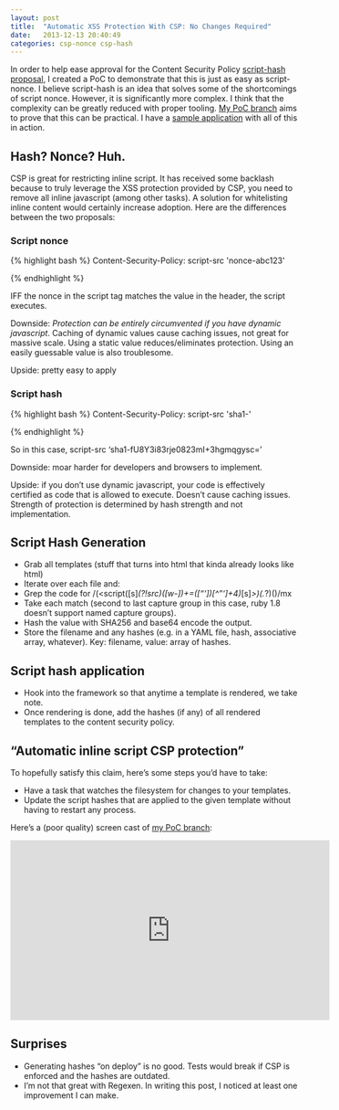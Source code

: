 ```yaml
---
layout: post
title:  "Automatic XSS Protection With CSP: No Changes Required"
date:   2013-12-13 20:40:49
categories: csp-nonce csp-hash
---
```


In order to help ease approval for the Content Security Policy [script-hash proposal](http://lists.w3.org/Archives/Public/public-webappsec/2013Aug/0031.html), I created a PoC to demonstrate that this is just as easy as script-nonce. I believe script-hash is an idea that solves some of the shortcomings of script nonce. However, it is significantly more complex. I think that the complexity can be greatly reduced with proper tooling. [My PoC branch](https://github.com/twitter/secureheaders/pull/67) aims to prove that this can be practical. I have a [sample application](https://github.com/oreoshake/script_hash_test) with all of this in action.

## Hash? Nonce? Huh.

CSP is great for restricting inline script. It has received some backlash because to truly leverage the XSS protection provided by CSP, you need to remove all inline javascript (among other tasks). A solution for whitelisting inline content would certainly increase adoption. Here are the differences between the two proposals:

### Script nonce

{% highlight bash %}
Content-Security-Policy: script-src 'nonce-abc123'

<script nonce='abc123'>console.log("Hello world")</script>

{% endhighlight %}

IFF the nonce in the script tag matches the value in the header, the script executes.

Downside: _Protection can be entirely circumvented if you have dynamic javascript_. Caching of dynamic values cause caching issues, not great for massive scale. Using a static value reduces/eliminates protection. Using an easily guessable value is also troublesome.

Upside: pretty easy to apply

### Script hash

{% highlight bash %}
Content-Security-Policy: script-src 'sha1-<BASE64 ENCODED SHA1 HASH OF THE CONTENTS OF THE SCRIPT TAG>'

<script nonce='abc123'>console.log("Hello world")</script>

{% endhighlight %}

So in this case, script-src ‘sha1-fU8Y3i83rje0823mI+3hgmqgysc=’

Downside: moar harder for developers and browsers to implement.

Upside: if you don’t use dynamic javascript, your code is effectively certified as code that is allowed to execute. Doesn’t cause caching issues. Strength of protection is determined by hash strength and not implementation.

## Script Hash Generation

*   Grab all templates (stuff that turns into html that kinda already looks like html)
*   Iterate over each file and:
  *   Grep the code for /(<script([s]*(?!src)([w-])+=([“‘])[^”‘]+4)*[s]*>)(.*?)(</script>)/mx
  *   Take each match (second to last capture group in this case, ruby 1.8 doesn’t support named capture groups).
  *   Hash the value with SHA256 and base64 encode the output.
*   Store the filename and any hashes (e.g. in a YAML file, hash, associative array, whatever). Key: filename, value: array of hashes.

## Script hash application

*   Hook into the framework so that anytime a template is rendered, we take note.
*   Once rendering is done, add the hashes (if any) of all rendered templates to the content security policy.

## “Automatic inline script CSP protection”

To hopefully satisfy this claim, here’s some steps you’d have to take:

*   Have a task that watches the filesystem for changes to your templates.
*   Update the script hashes that are applied to the given template without having to restart any process.

Here’s a (poor quality) screen cast of [my PoC branch](https://github.com/twitter/secureheaders/pull/67):

<iframe width="560" height="315" src="https://www.youtube.com/embed/Bc2hvziTRxg" frameborder="0" allowfullscreen=""></iframe>

## Surprises

*   Generating hashes “on deploy” is no good. Tests would break if CSP is enforced and the hashes are outdated.
*   I’m not that great with Regexen. In writing this post, I noticed at least one improvement I can make.
